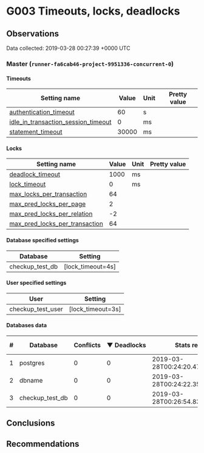 # G003 Timeouts, locks, deadlocks #

## Observations ##
Data collected: 2019-03-28 00:27:39 +0000 UTC  



### Master (`runner-fa6cab46-project-9951336-concurrent-0`) ###
#### Timeouts ####
Setting name | Value | Unit | Pretty value
-------------|-------|------|--------------
[authentication_timeout](https://postgresqlco.nf/en/doc/param/authentication_timeout)|60|s|
[idle_in_transaction_session_timeout](https://postgresqlco.nf/en/doc/param/idle_in_transaction_session_timeout)|0|ms|
[statement_timeout](https://postgresqlco.nf/en/doc/param/statement_timeout)|30000|ms|

#### Locks ####
Setting name | Value | Unit | Pretty value
-------------|-------|------|--------------
[deadlock_timeout](https://postgresqlco.nf/en/doc/param/deadlock_timeout)|1000|ms|
[lock_timeout](https://postgresqlco.nf/en/doc/param/lock_timeout)|0|ms|
[max_locks_per_transaction](https://postgresqlco.nf/en/doc/param/max_locks_per_transaction)|64|<no value>|
[max_pred_locks_per_page](https://postgresqlco.nf/en/doc/param/max_pred_locks_per_page)|2|<no value>|
[max_pred_locks_per_relation](https://postgresqlco.nf/en/doc/param/max_pred_locks_per_relation)|-2|<no value>|
[max_pred_locks_per_transaction](https://postgresqlco.nf/en/doc/param/max_pred_locks_per_transaction)|64|<no value>|


#### Database specified settings ####
Database | Setting
---------|---------
checkup_test_db | [lock_timeout=4s]

#### User specified settings ####
User | Setting
---------|---------
checkup_test_user | [lock_timeout=3s]

#### Databases data ####
  

\# | Database | Conflicts | &#9660;&nbsp;Deadlocks | Stats reset at | Stat reset
--|-----------|-------|-----------|----------------|------------
1|postgres|0|0|2019-03-28T00:24:20.473678+00:00|00:03:19
2|dbname|0|0|2019-03-28T00:24:22.355274+00:00|00:03:17
3|checkup_test_db|0|0|2019-03-28T00:26:54.831988+00:00|00:00:45


## Conclusions ##


## Recommendations ##

